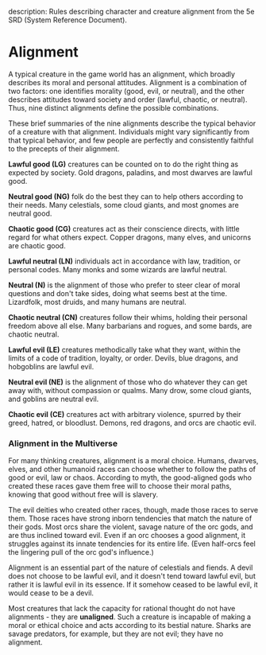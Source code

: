 description: Rules describing character and creature alignment from the 5e SRD (System Reference Document).

# Alignment 
A typical creature in the game world has an alignment, which broadly describes its moral and personal attitudes. Alignment is a combination of two factors: one identifies morality (good, evil, or neutral), and the other describes attitudes toward society and order (lawful, chaotic, or neutral). Thus, nine distinct alignments define the possible combinations.

These brief summaries of the nine alignments describe the typical behavior of a creature with that alignment. Individuals might vary significantly from that typical behavior, and few people are perfectly and consistently faithful to the precepts of their alignment. 

**Lawful good (LG)** creatures can be counted on to do the right thing as expected by society. Gold dragons, paladins, and most dwarves are lawful good.

**Neutral good (NG)** folk do the best they can to help others according to their needs. Many celestials, some cloud giants, and most gnomes are neutral good.

**Chaotic good (CG)** creatures act as their conscience directs, with little regard for what others expect. Copper dragons, many elves, and unicorns are chaotic good.

**Lawful neutral (LN)** individuals act in accordance with law, tradition, or personal codes. Many monks and some wizards are lawful neutral.

**Neutral (N)** is the alignment of those who prefer to steer clear of moral questions and don't take sides, doing what seems best at the time. Lizardfolk, most druids, and many humans are neutral.

**Chaotic neutral (CN)** creatures follow their whims, holding their personal freedom above all else. Many barbarians and rogues, and some bards, are chaotic neutral.

**Lawful evil (LE)** creatures methodically take what they want, within the limits of a code of tradition, loyalty, or order. Devils, blue dragons, and hobgoblins are lawful evil.

**Neutral evil (NE)** is the alignment of those who do whatever they can get away with, without compassion or qualms. Many drow, some cloud giants, and goblins are neutral evil.

**Chaotic evil (CE)** creatures act with arbitrary violence, spurred by their greed, hatred, or bloodlust. Demons, red dragons, and orcs are chaotic evil. 

### Alignment in the Multiverse 
For many thinking creatures, alignment is a moral choice. Humans, dwarves, elves, and other humanoid races can choose whether to follow the paths of good or evil, law or chaos. According to myth, the good-aligned gods who created these races gave them free will to choose their moral paths, knowing that good without free will is slavery.

The evil deities who created other races, though, made those races to serve them. Those races have strong inborn tendencies that match the nature of their gods. Most orcs share the violent, savage nature of the orc gods, and are thus inclined toward evil. Even if an orc chooses a good alignment, it struggles against its innate tendencies for its entire life. (Even half-orcs feel the lingering pull of the orc god's influence.)

Alignment is an essential part of the nature of celestials and fiends. A devil does not choose to be lawful evil, and it doesn't tend toward lawful evil, but rather it is lawful evil in its essence. If it somehow ceased to be lawful evil, it would cease to be a devil.

Most creatures that lack the capacity for rational thought do not have alignments - they are **unaligned**. Such a creature is incapable of making a moral or ethical choice and acts according to its bestial nature. Sharks are savage predators, for example, but they are not evil; they have no alignment.